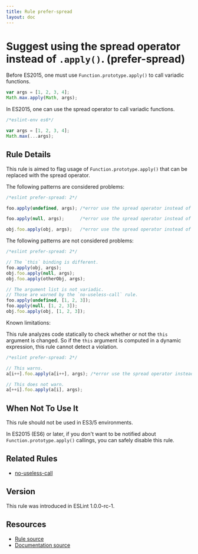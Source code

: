 ```yaml
---
title: Rule prefer-spread
layout: doc
---
```

<!-- Note: No pull requests accepted for this file. See README.md in the root directory for details. -->
# Suggest using the spread operator instead of `.apply()`. (prefer-spread)

Before ES2015, one must use `Function.prototype.apply()` to call variadic functions.

```js
var args = [1, 2, 3, 4];
Math.max.apply(Math, args);
```

In ES2015, one can use the spread operator to call variadic functions.

```js
/*eslint-env es6*/

var args = [1, 2, 3, 4];
Math.max(...args);
```

## Rule Details

This rule is aimed to flag usage of `Function.prototype.apply()` that can be replaced with the spread operator.

The following patterns are considered problems:

```js
/*eslint prefer-spread: 2*/

foo.apply(undefined, args); /*error use the spread operator instead of the '.apply()'.*/

foo.apply(null, args);      /*error use the spread operator instead of the '.apply()'.*/

obj.foo.apply(obj, args);   /*error use the spread operator instead of the '.apply()'.*/
```

The following patterns are not considered problems:

```js
/*eslint prefer-spread: 2*/

// The `this` binding is different.
foo.apply(obj, args);
obj.foo.apply(null, args);
obj.foo.apply(otherObj, args);

// The argument list is not variadic.
// Those are warned by the `no-useless-call` rule.
foo.apply(undefined, [1, 2, 3]);
foo.apply(null, [1, 2, 3]);
obj.foo.apply(obj, [1, 2, 3]);
```

Known limitations:

This rule analyzes code statically to check whether or not the `this` argument is changed.
So if the `this` argument is computed in a dynamic expression, this rule cannot detect a violation.

```js
/*eslint prefer-spread: 2*/

// This warns.
a[i++].foo.apply(a[i++], args); /*error use the spread operator instead of the '.apply()'.*/

// This does not warn.
a[++i].foo.apply(a[i], args);
```

## When Not To Use It

This rule should not be used in ES3/5 environments.

In ES2015 (ES6) or later, if you don't want to be notified about `Function.prototype.apply()` callings, you can safely disable this rule.

## Related Rules

* [no-useless-call](no-useless-call)

## Version

This rule was introduced in ESLint 1.0.0-rc-1.

## Resources

* [Rule source](https://github.com/eslint/eslint/tree/master/lib/rules/prefer-spread.js)
* [Documentation source](https://github.com/eslint/eslint/tree/master/docs/rules/prefer-spread.md)
